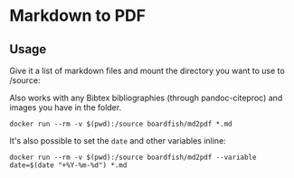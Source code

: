 # Markdown to PDF

## Usage

Give it a list of markdown files and mount the directory you want to use to /source:

Also works with any Bibtex bibliographies (through pandoc-citeproc) and images you have in the folder.

```
docker run --rm -v $(pwd):/source boardfish/md2pdf *.md
```

It's also possible to set the `date` and other variables inline:

```
docker run --rm -v $(pwd):/source boardfish/md2pdf --variable date=$(date "+%Y-%m-%d") *.md
```
